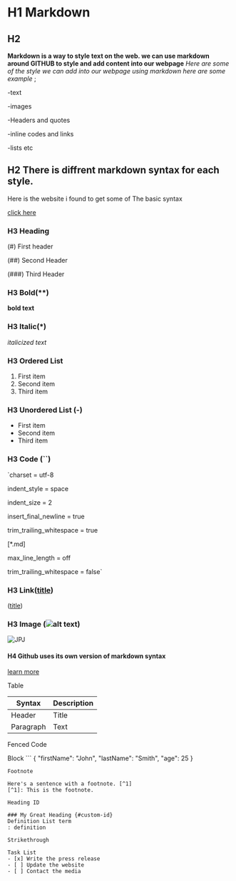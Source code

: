 # H1 Markdown

  ## H2
   **Markdown is a way to style text on the web. we can use markdown around GITHUB to style and add content into our webpage**
  *Here are some of the style we can add into our webpage using markdown here are some example* ;
  
-text

-images

-Headers and quotes

-inline codes and links 

-lists etc

## H2 There is diffrent markdown syntax for each style.

Here is the website i found to get some of The basic syntax 

[click here](https://www.markdownguide.org/cheat-sheet/)

 ### H3  Heading
 
(#) First header

(##) Second Header 

(###) Third Header


### H3 Bold(**)
**bold text**

### H3 Italic(*)
*italicized text*

### H3 Ordered List
1. First item
2. Second item
3. Third item

### H3 Unordered List (-)
- First item
- Second item
- Third item

### H3 Code (``)
`charset = utf-8

indent_style = space

indent_size = 2

insert_final_newline = true

trim_trailing_whitespace = true

[*.md]

max_line_length = off

trim_trailing_whitespace = false`

### H3 Link([title](https://www.example.com))

([title](https://www.example.com))

### H3 Image (![alt text](image.jpg))

![JPJ](https://upload.wikimedia.org/wikipedia/commons/b/b4/JPEG_example_JPG_RIP_100.jpg)

   #### H4 Github uses its own version of markdown syntax 
   
[learn more](https://linuxhint.om/github_markdown_cheatsheet/)
       
Table

| Syntax | Description |
| ----------- | ----------- |
| Header | Title |
| Paragraph | Text |

Fenced Code 

Block	```
{
  "firstName": "John",
  "lastName": "Smith",
  "age": 25
}
```
Footnote

Here's a sentence with a footnote. [^1]
[^1]: This is the footnote.

Heading ID

### My Great Heading {#custom-id}
Definition List	term
: definition

Strikethrough

Task List
- [x] Write the press release
- [ ] Update the website
- [ ] Contact the media



 



